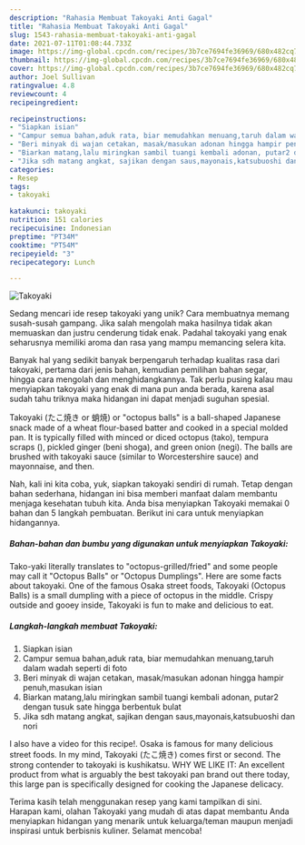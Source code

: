 ```yaml
---
description: "Rahasia Membuat Takoyaki Anti Gagal"
title: "Rahasia Membuat Takoyaki Anti Gagal"
slug: 1543-rahasia-membuat-takoyaki-anti-gagal
date: 2021-07-11T01:08:44.733Z
image: https://img-global.cpcdn.com/recipes/3b7ce7694fe36969/680x482cq70/takoyaki-foto-resep-utama.jpg
thumbnail: https://img-global.cpcdn.com/recipes/3b7ce7694fe36969/680x482cq70/takoyaki-foto-resep-utama.jpg
cover: https://img-global.cpcdn.com/recipes/3b7ce7694fe36969/680x482cq70/takoyaki-foto-resep-utama.jpg
author: Joel Sullivan
ratingvalue: 4.8
reviewcount: 4
recipeingredient:

recipeinstructions:
- "Siapkan isian"
- "Campur semua bahan,aduk rata, biar memudahkan menuang,taruh dalam wadah seperti di foto"
- "Beri minyak di wajan cetakan, masak/masukan adonan hingga hampir penuh,masukan isian"
- "Biarkan matang,lalu miringkan sambil tuangi kembali adonan, putar2 dengan tusuk sate hingga berbentuk bulat"
- "Jika sdh matang angkat, sajikan dengan saus,mayonais,katsubuoshi dan nori"
categories:
- Resep
tags:
- takoyaki

katakunci: takoyaki 
nutrition: 151 calories
recipecuisine: Indonesian
preptime: "PT34M"
cooktime: "PT54M"
recipeyield: "3"
recipecategory: Lunch

---
```



![Takoyaki](https://img-global.cpcdn.com/recipes/3b7ce7694fe36969/680x482cq70/takoyaki-foto-resep-utama.jpg)

Sedang mencari ide resep takoyaki yang unik? Cara membuatnya memang susah-susah gampang. Jika salah mengolah maka hasilnya tidak akan memuaskan dan justru cenderung tidak enak. Padahal takoyaki yang enak seharusnya memiliki aroma dan rasa yang mampu memancing selera kita.

Banyak hal yang sedikit banyak berpengaruh terhadap kualitas rasa dari takoyaki, pertama dari jenis bahan, kemudian pemilihan bahan segar, hingga cara mengolah dan menghidangkannya. Tak perlu pusing kalau mau menyiapkan takoyaki yang enak di mana pun anda berada, karena asal sudah tahu triknya maka hidangan ini dapat menjadi suguhan spesial.

Takoyaki (たこ焼き or 蛸焼) or &#34;octopus balls&#34; is a ball-shaped Japanese snack made of a wheat flour-based batter and cooked in a special molded pan. It is typically filled with minced or diced octopus (tako), tempura scraps (), pickled ginger (beni shoga), and green onion (negi). The balls are brushed with takoyaki sauce (similar to Worcestershire sauce) and mayonnaise, and then.


Nah, kali ini kita coba, yuk, siapkan takoyaki sendiri di rumah. Tetap dengan bahan sederhana, hidangan ini bisa memberi manfaat dalam membantu menjaga kesehatan tubuh kita. Anda bisa menyiapkan Takoyaki memakai 0 bahan dan 5 langkah pembuatan. Berikut ini cara untuk menyiapkan hidangannya.

<!--inarticleads1-->

##### Bahan-bahan dan bumbu yang digunakan untuk menyiapkan Takoyaki:



Tako-yaki literally translates to &#34;octopus-grilled/fried&#34; and some people may call it &#34;Octopus Balls&#34; or &#34;Octopus Dumplings&#34;. Here are some facts about takoyaki. One of the famous Osaka street foods, Takoyaki (Octopus Balls) is a small dumpling with a piece of octopus in the middle. Crispy outside and gooey inside, Takoyaki is fun to make and delicious to eat. 

<!--inarticleads2-->

##### Langkah-langkah membuat Takoyaki:

1. Siapkan isian
1. Campur semua bahan,aduk rata, biar memudahkan menuang,taruh dalam wadah seperti di foto
1. Beri minyak di wajan cetakan, masak/masukan adonan hingga hampir penuh,masukan isian
1. Biarkan matang,lalu miringkan sambil tuangi kembali adonan, putar2 dengan tusuk sate hingga berbentuk bulat
1. Jika sdh matang angkat, sajikan dengan saus,mayonais,katsubuoshi dan nori


I also have a video for this recipe!. Osaka is famous for many delicious street foods. In my mind, Takoyaki (たこ焼き) comes first or second. The strong contender to takoyaki is kushikatsu. WHY WE LIKE IT: An excellent product from what is arguably the best takoyaki pan brand out there today, this large pan is specifically designed for cooking the Japanese delicacy. 

Terima kasih telah menggunakan resep yang kami tampilkan di sini. Harapan kami, olahan Takoyaki yang mudah di atas dapat membantu Anda menyiapkan hidangan yang menarik untuk keluarga/teman maupun menjadi inspirasi untuk berbisnis kuliner. Selamat mencoba!
